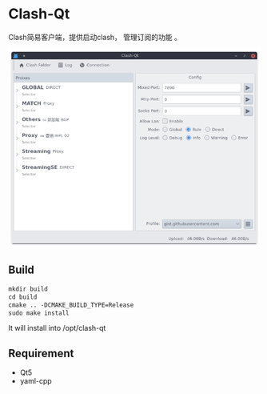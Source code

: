 # Clash-Qt
Clash简易客户端，提供启动clash， 管理订阅的功能
。

![主界面](https://github.com/ForeverCyril/Clash-Qt/raw/master/res/media/pic_dashboard.png)

## Build

```shell script
mkdir build
cd build
cmake .. -DCMAKE_BUILD_TYPE=Release
sudo make install
```
It will install into /opt/clash-qt

## Requirement

- Qt5
- yaml-cpp